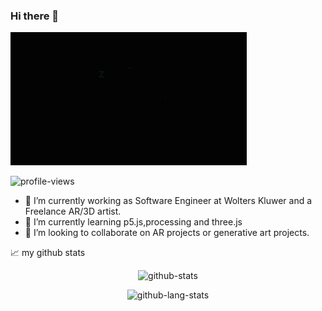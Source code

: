### Hi there 👋
<img src="header.gif" width="75%" alt="header">
<p align="left"> <img src="https://komarev.com/ghpvc/?username=harshpalan&color=lightgrey&style=flat-square	&label=Visitors" alt="profile-views" /> </p>

- 🔭 I’m currently working as Software Engineer at Wolters Kluwer and a Freelance AR/3D artist.
- 🌱 I’m currently learning p5.js,processing and three.js
- 👯 I’m looking to collaborate on AR projects or generative art projects.


📈 my github stats

<p align="center"> <img src="https://github-readme-stats.vercel.app/api?username=harshpalan&show_icons=true&theme=dark" alt="github-stats" />
<p align="center"> <img src="https://github-readme-stats.vercel.app/api/top-langs/?username=harshpalan&layout=compact&theme=dark" alt="github-lang-stats" />

